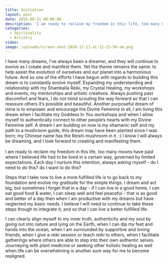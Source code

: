 ```yaml
---
title: Initiation
layout: post
date: 2015-09-21 00:00:00
description: 'I am ready to reclaim my freedom in this life, too many moons have past where I believed life had to be lived in a certain way, governed by limited expectations.'
categories:
  - Spirituality
  - Artistry
video: 
image: /uploads/screen-shot-2016-12-11-at-12-23-50-am.png
---
```



I have many dreams, I’ve always been a dreamer, and they will continue to evolve as I create and manifest them. Yet the theme remains the same: to help assist the evolution of ourselves and our planet into a harmonious future. And so one of the efforts I have begun with regards to building this dream is to constantly evolve myself. Expanding my understanding and relationship with my Shamballa Reiki, my Crystal Healing, my workshops and events, my mentorships and artistic creations. Always pushing past discomfort and fears, I do not mind scouting the way forward so that I can reassure others it’s possible and beautiful. Another purposeful dream of mine is to empower and encourage the Divine Feminine in all, I am living this dream when I facilitate my Goddess In You workshops and when I allow myself to authentically connect to other people’s hearts with my Divine Feminine self. A dream I am building on now is my shamanic self and my path to a mushroom guide, this dream may have been planted since I was born; my Chinese name has the Reishi mushroom in it. :) I know I will always be dreaming, and I look forward to creating and manifesting them.
<br>
<br>I am ready to reclaim my freedom in this life, too many moons have past where I believed life had to be lived in a certain way, governed by limited expectations. Each day I nurture this intention, always asking myself - do I need to do this? do I want to do this?

Steps that I take now to live a more fulfilled life is to go back to my foundation and evolve my gratitude for the simple things. I dream and act big, but sometimes I forget that in a day - if I can live in a good home, I can eat good food & water, I can sleep well and feel peaceful - that is as good and better of a day then when I am productive with my dreams but have neglected my basic needs. I believe I will need to continue to take these steps though to integrate it, and so that I can live a better fulfilled life.

I can clearly align myself to my inner truth, authenticity and my soul by going out into nature and lying on the Earth, when I can dip my feet and hands into the ocean, when I am surrounded by supportive and loving friends, when I give a reiki session or teach reiki to others, when I facilitate gatherings where others are able to step into their own authentic selves. Journeying with plant medicine or seeking other holistic healing as well when life can be overwhelming is another sure way for me to become realigned.